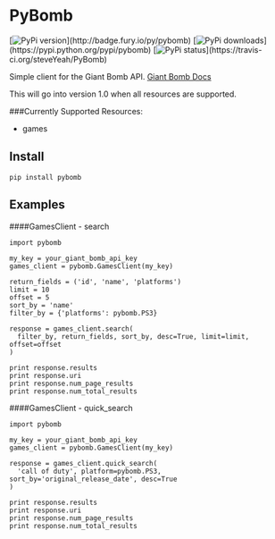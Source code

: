 PyBomb
==============
[![PyPi version](https://img.shields.io/pypi/v/pybomb.svg?)](http://badge.fury.io/py/pybomb)
[![PyPi downloads](https://img.shields.io/pypi/dm/pybomb.svg?)](https://pypi.python.org/pypi/pybomb)
[![PyPi status](https://img.shields.io/travis/steveYeah/PyBomb.svg?)](https://travis-ci.org/steveYeah/PyBomb)

Simple client for the Giant Bomb API.
[Giant Bomb Docs](http://www.giantbomb.com/api/)

This will go into version 1.0 when all resources are supported.

###Currently Supported Resources:
* games

Install
-------
```
pip install pybomb
```

Examples
--------
####GamesClient - search
```
import pybomb

my_key = your_giant_bomb_api_key
games_client = pybomb.GamesClient(my_key)

return_fields = ('id', 'name', 'platforms')
limit = 10
offset = 5
sort_by = 'name'
filter_by = {'platforms': pybomb.PS3}

response = games_client.search(
  filter_by, return_fields, sort_by, desc=True, limit=limit, offset=offset
)

print response.results
print response.uri
print response.num_page_results
print response.num_total_results
```

####GamesClient - quick_search
```
import pybomb

my_key = your_giant_bomb_api_key
games_client = pybomb.GamesClient(my_key)

response = games_client.quick_search(
  'call of duty', platform=pybomb.PS3, sort_by='original_release_date', desc=True
)

print response.results
print response.uri
print response.num_page_results
print response.num_total_results
```
